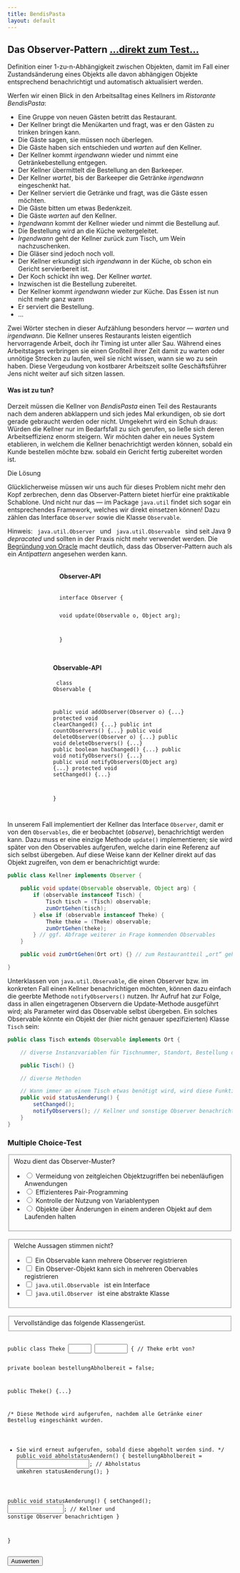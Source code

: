```yaml
---
title: BendisPasta
layout: default
---
```


## Das Observer-Pattern <a class="testjump" href="#observerForm">...direkt zum Test...</a>

<p class="note">
    Definition einer 1-zu-n-Abhängigkeit zwischen Objekten, damit im Fall einer Zustandsänderung eines Objekts alle davon abhängigen Objekte entsprechend benachrichtigt und automatisch aktualisiert werden.
</p>

Werfen wir einen Blick in den Arbeitsalltag eines Kellners im _Ristorante BendisPasta_:


* Eine Gruppe von neuen Gästen betritt das Restaurant.
* Der Kellner bringt die Menükarten und fragt, was er den Gästen zu trinken bringen kann.
* Die Gäste sagen, sie müssen noch überlegen.
* Die Gäste haben sich entschieden und _warten_ auf den Kellner.
* Der Kellner kommt _irgendwann_ wieder und nimmt eine Getränkebestellung entgegen.
* Der Kellner übermittelt die Bestellung an den Barkeeper.
* Der Kellner _wartet_, bis der Barkeeper die Getränke _irgendwann_ eingeschenkt hat.
* Der Kellner serviert die Getränke und fragt, was die Gäste essen möchten.
* Die Gäste bitten um etwas Bedenkzeit.
* Die Gäste _warten_ auf den Kellner.
* _Irgendwann_ kommt der Kellner wieder und nimmt die Bestellung auf.
* Die Bestellung wird an die Küche weitergeleitet.
* _Irgendwann_ geht der Kellner zurück zum Tisch, um Wein nachzuschenken.
* Die Gläser sind jedoch noch voll.
* Der Kellner erkundigt sich _irgendwann_ in der Küche, ob schon ein Gericht servierbereit ist.
* Der Koch schickt ihn weg. Der Kellner _wartet_.
* Inzwischen ist die Bestellung zubereitet.
* Der Kellner kommt _irgendwann_ wieder zur Küche. Das Essen ist nun nicht mehr ganz warm
* Er serviert die Bestellung.
* ...


Zwei Wörter stechen in dieser Aufzählung besonders hervor &mdash; _warten_ und _irgendwann_. Die Kellner unseres Restaurants leisten eigentlich hervorragende Arbeit, doch ihr Timing ist unter aller Sau. Während eines Arbeitstages verbringen sie einen Großteil ihrer Zeit damit zu warten oder unnötige Strecken zu laufen, weil sie nicht wissen, wann sie wo zu sein haben. Diese Vergeudung von kostbarer Arbeitszeit sollte Geschäftsführer Jens nicht weiter auf sich sitzen lassen.


#### Was ist zu tun?

Derzeit müssen die Kellner von _BendisPasta_ einen Teil des Restaurants nach dem anderen abklappern und sich jedes Mal erkundigen, ob sie dort gerade gebraucht werden oder nicht. Umgekehrt wird ein Schuh draus: Würden die Kellner nur im Bedarfsfall zu sich gerufen, so ließe sich deren Arbeitseffizienz enorm steigern. Wir möchten daher ein neues System etablieren, in welchem die Kellner benachrichtigt werden können, sobald ein Kunde bestellen möchte bzw. sobald ein Gericht fertig zubereitet worden ist.

Die Lösung

Glücklicherweise müssen wir uns auch für dieses Problem nicht mehr den Kopf zerbrechen, denn das Observer-Pattern bietet hierfür eine praktikable Schablone. Und nicht nur das &mdash; im Package ``java.util`` findet sich sogar ein entsprechendes Framework, welches wir direkt einsetzen können! Dazu zählen das Interface ``Observer`` sowie die Klasse ``Observable``.

<p class="note">
    Hinweis: <code> java.util.Observer </code> und <code> java.util.Observable </code> sind seit Java 9 <em>depracated</em> und sollten in der Praxis nicht mehr verwendet werden. Die <a target="blank" href="https://docs.oracle.com/javase/9/docs/api/java/util/Observable.html">Begründung von Oracle</a> macht deutlich, dass das Observer-Pattern auch als ein <em>Antipattern</em> angesehen werden kann.
</p>

<div style="display:flex; flex-wrap: wrap;">
    <div style="margin-left: auto;margin-right: auto;overflow-x: scroll;">
    <h4>Observer-API</h4>
    <pre><div class="code" style="max-width: 300px;"><code>
interface Observer {

   void update(Observable o, Object arg);

}
    </code></div></pre>
    </div>
    <div style="margin-left: auto;margin-right: auto;overflow-x: scroll;">
    <h4>Observable-API</h4>
    <pre><div class="code" style="max-width: 300px;" ><code>
class Observable {

  public void addObserver(Observer o) {...}
  protected void clearChanged() {...}
  public int countObservers() {...}
  public void deleteObserver(Observer o) {...}
  public void deleteObservers() {...}
  public boolean hasChanged() {...}
  public void notifyObservers() {...}
  public void notifyObservers(Object arg) {...}
  protected void setChanged() {...}

}
    </code></div></pre>
    </div>
</div>


In unserem Fall implementiert der Kellner das Interface ``Observer``, damit er von den ``Observables``, die er beobachtet (_observe_), benachrichtigt werden kann. Dazu muss er eine einzige Methode ``update()`` implementieren; sie wird später von den Observables aufgerufen, welche darin eine Referenz auf sich selbst übergeben. Auf diese Weise kann der Kellner direkt auf das Objekt zugreifen, von dem er benachrichtigt wurde:


```java
public class Kellner implements Observer {

    public void update(Observable observable, Object arg) {
        if (observable instanceof Tisch) {
            Tisch tisch = (Tisch) observable;
            zumOrtGehen(tisch);
        } else if (observable instanceof Theke) {
            Theke theke = (Theke) observable;
            zumOrtGehen(theke);
        } // ggf. Abfrage weiterer in Frage kommenden Observables
    }

    public void zumOrtGehen(Ort ort) {} // zum Restaurantteil „ort“ gehen

}
```

Unterklassen von ``java.util.Observable``, die einen Observer bzw. im konkreten Fall einen Kellner benachrichtigen möchten, können dazu einfach die geerbte Methode ``notifyObservers()`` nutzen. Ihr Aufruf hat zur Folge, dass in allen eingetragenen Observern die Update-Methode ausgeführt wird; als Parameter wird das Observable selbst übergeben. Ein solches Observable könnte ein Objekt der (hier nicht genauer spezifizierten) Klasse ``Tisch`` sein:

```java
public class Tisch extends Observable implements Ort {

    // diverse Instanzvariablen für Tischnummer, Standort, Bestellung o. Ä.

    public Tisch() {}

    // diverse Methoden

    // Wann immer an einem Tisch etwas benötigt wird, wird diese Funktion aufgerufen
    public void statusAenderung() {
        setChanged();
        notifyObservers(); // Kellner und sonstige Observer benachrichtigen
    }
}
```

<form id="observerForm">
    <h3>Multiple Choice-Test</h3>
    <fieldset>
        Wozu dient das Observer-Muster?
        <ul>
            <li>
                <label>
                    <input type="radio" name="observerA">
                    Vermeidung von zeitgleichen Objektzugriffen bei nebenläufigen Anwendungen
                </label>
            </li>
            <li>
                <label>
                    <input type="radio" name="observerA">
                    Effizienteres Pair-Programming
                </label>
            </li>
            <li>
                <label>
                    <input type="radio" name="observerA">
                    Kontrolle der Nutzung von Variablentypen
                </label>
            </li>
            <li>
                <label>
                    <input type="radio" id="observerA" name="observerA">
                    Objekte über Änderungen in einem anderen Objekt auf dem Laufenden halten
                </label>
            </li>
        </ul>
    </fieldset>
    <br/>
    <fieldset>
        Welche Aussagen stimmen nicht?
        <ul>
            <li>
                <label>
                    <input type="checkbox" id="observerB1">
                    Ein Observable kann mehrere Observer registrieren
                </label>
            </li>
            <li>
                <label>
                    <input type="checkbox" id="observerB2">
                    Ein Observer-Objekt kann sich in mehreren Obervables registrieren
                </label>
            </li>
            <li>
                <label>
                    <input type="checkbox" id="observerB3">
                    <code>java.util.Observable </code> ist ein Interface
                </label>
            </li>
            <li>
                <label>
                    <input type="checkbox" id="observerB4">
                    <code>java.util.Observer </code> ist eine abstrakte Klasse
                </label>
            </li>
        </ul>
    </fieldset>
    <br/>
    <fieldset>
        Vervollständige das folgende Klassengerüst.
    </fieldset>
    <pre><div class="code"><code>
public class Theke <input type="text" id ="observerC1" style="width: 7ch;font-weight: bold; color: rgb(0,85,153);"> <input type="text" id="observerC2" style="width: 10ch;font-weight: bold; color: rgb(44,0,159);"> { // Theke erbt von?

private boolean bestellungAbholbereit = false;

public Theke() {...}

/* Diese Methode wird aufgerufen, nachdem alle Getränke einer Bestellug eingeschänkt wurden.
 * Sie wird erneut aufgerufen, sobald diese abgeholt worden sind. */
  public void abholstatusAendern() {
    bestellungAbholbereit = <input type="text" id="observerC3" style="width: 22ch;">; // Abholstatus umkehren
    statusAenderung();
  }

  public void statusAenderung() {
    setChanged();
    <input type="text" id="observerC4" style="width: 17ch;">; // Kellner und sonstige Observer benachrichtigen
  }

}
    </code></div></pre>
    <button type="button" onclick="checkObserver()" id="observerButton">Auswerten</button>&nbsp;&nbsp;&nbsp;&nbsp;<center id="observerResult"></center>
    <center><a id="observerNext" style="display: none;" href="/ex-factory.html">Nächstes Pattern...</a></center>
</form>
